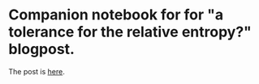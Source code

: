 # Companion notebook for  for "a tolerance for the relative entropy?" blogpost.

The post is [here](http://notabstractnonsense.com/math,%20research/2015/08/03/a-tolerance-for-the-relative-entropy.html).
